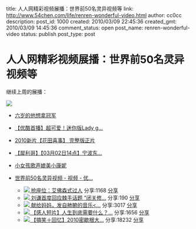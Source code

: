 title: 人人网精彩视频展播：世界前50名灵异视频等
link: http://www.54chen.com/life/renren-wonderful-video.html
author: cc0cc
description: 
post_id: 1000
created: 2010/03/09 22:45:36
created_gmt: 2010/03/09 14:45:36
comment_status: open
post_name: renren-wonderful-video
status: publish
post_type: post

# 人人网精彩视频展播：世界前50名灵异视频等

继续上周的展播： 

![](http://g1.ykimg.com/0100641F464B8D8600416D01B368A1296DDC59-CF94-D75E-54AD-E4170E20806F)[ ](http://share.renren.com/share/GetShare.do?id=1688456407&owner=253729600&from=hotvideo2)

* [六岁的他想拿冠军](http://share.renren.com/share/GetShare.do?id=1714735879&owner=287286920&from=hotvideo1)
* [【优酷首播】超可爱！迷你版Lady g...](http://share.renren.com/share/GetShare.do?id=1688456407&owner=253729600&from=hotvideo2)
* [2010新片【花田喜事】 完整版正片](http://share.renren.com/share/GetShare.do?id=1714179282&owner=229242700&from=hotvideo3)
* [【犀利哥】【03月02日14点】宁波东...](http://share.renren.com/share/GetShare.do?id=1681742239&owner=226076400&from=hotvideo4)
* [小女孩歌声媲美小康妮](http://share.renren.com/share/GetShare.do?id=1688444324&owner=287286312&from=hotvideo5)
* [世界前50名灵异视频 - 视频 - 优...](http://share.renren.com/share/GetShare.do?id=1690230742&owner=248907800&from=hotvideo6)

  * ![](http://g4.ykimg.com/0100641F464B8C796BA89302FC7CEFB0B6B838-F69F-3454-A6F2-F66CB1BCD653)[ ](http://share.renren.com/share/GetShare.do?id=1682586943&owner=287286312&from=hotvideo)[抢座位：艾佛森式过人](http://share.renren.com/share/GetShare.do?id=1682586943&owner=287286312&from=hotvideo) 分享:1168 [分享](http://share.renren.com/wp-admin/#nogo)
  * ![](http://i1.6.cn/57/aa/b852172991424.t1.jpg)[ ](http://share.renren.com/share/GetShare.do?id=1682592343&owner=287286920&from=hotvideo)[刘谦首度回应棘手话题 “闭关修...](http://share.renren.com/share/GetShare.do?id=1682592343&owner=287286920&from=hotvideo) 分享:190 [分享](http://share.renren.com/wp-admin/#nogo)
  * ![](http://g2.ykimg.com/0100641F464B6DBD9D5C0603259188E5E2053B-2DF3-370E-3409-14D2CBA9C835)[ ](http://share.renren.com/share/GetShare.do?id=1682595394&owner=287286312&from=hotvideo)[献给妈妈，发自肺腑的音乐<...](http://share.renren.com/share/GetShare.do?id=1682595394&owner=287286312&from=hotvideo) 分享:3017 [分享](http://share.renren.com/wp-admin/#nogo)
  * ![](http://g3.ykimg.com/0100641F464B91F1A247B7004E51CDE345CEFC-D10F-201A-5F46-E3D8D47B3A0F)[ ](http://share.renren.com/share/GetShare.do?id=1714728090&owner=254572300&from=hotvideo)[【感人短片】人生到底需要什么？...](http://share.renren.com/share/GetShare.do?id=1714728090&owner=254572300&from=hotvideo) 分享:1656 [分享](http://share.renren.com/wp-admin/#nogo)
  * ![](http://g4.ykimg.com/0100641F464B8D77DFF1400060A38160988791-E145-D5B0-423C-EA206292D6D7)[ ](http://share.renren.com/share/GetShare.do?id=1707784421&owner=233515700&from=hotvideo)[【搞笑＋回忆】2010密歇根大...](http://share.renren.com/share/GetShare.do?id=1707784421&owner=233515700&from=hotvideo) 分享:18232 [分享](http://share.renren.com/wp-admin/#nogo)